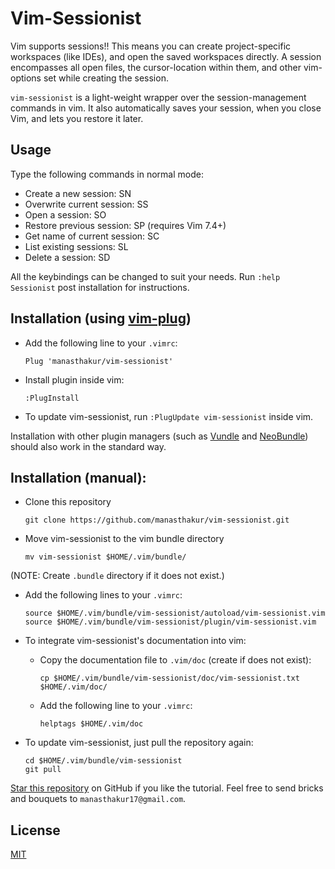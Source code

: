 # Vim-Sessionist

Vim supports sessions!! This means you can create project-specific workspaces
(like IDEs), and open the saved workspaces directly. A session encompasses all
open files, the cursor-location within them, and other vim-options set while
creating the session.

`vim-sessionist` is a light-weight wrapper over the session-management commands
in vim. It also automatically saves your session, when you close Vim, and lets
you restore it later.

## Usage

Type the following commands in normal mode:

* Create a new session: SN
* Overwrite current session: SS
* Open a session: SO
* Restore previous session: SP (requires Vim 7.4+)
* Get name of current session: SC
* List existing sessions: SL
* Delete a session: SD

All the keybindings can be changed to suit your needs. Run `:help Sessionist`
post installation for instructions.

## Installation (using [vim-plug](https://github.com/junegunn/vim-plug))

* Add the following line to your `.vimrc`:
    ```
    Plug 'manasthakur/vim-sessionist'
    ```

* Install plugin inside vim:
    ```
    :PlugInstall
    ```

* To update vim-sessionist, run `:PlugUpdate vim-sessionist` inside vim.

Installation with other plugin managers (such as [Vundle](https://github.com/VundleVim/Vundle.vim) and [NeoBundle](https://github.com/Shougo/neobundle.vim)) should also work in the standard way.

## Installation (manual):

* Clone this repository
    ```
    git clone https://github.com/manasthakur/vim-sessionist.git
    ```

* Move vim-sessionist to the vim bundle directory
    ```
    mv vim-sessionist $HOME/.vim/bundle/
    ```
(NOTE: Create `.bundle` directory if it does not exist.)

* Add the following lines to your `.vimrc`:
    ```
    source $HOME/.vim/bundle/vim-sessionist/autoload/vim-sessionist.vim
    source $HOME/.vim/bundle/vim-sessionist/plugin/vim-sessionist.vim
    ```

* To integrate vim-sessionist's documentation into vim:

    - Copy the documentation file to `.vim/doc` (create if does not exist):
        
        ```
        cp $HOME/.vim/bundle/vim-sessionist/doc/vim-sessionist.txt $HOME/.vim/doc/
        ```

    - Add the following line to your `.vimrc`:
        
        ```
        helptags $HOME/.vim/doc
        ```

* To update vim-sessionist, just pull the repository again:
    ```
    cd $HOME/.vim/bundle/vim-sessionist
    git pull
    ```

[Star this repository](https://github.com/manasthakur/learn-vim/) on GitHub if you like the tutorial.
Feel free to send bricks and bouquets to `manasthakur17@gmail.com`.

## License

[MIT](LICENSE)

